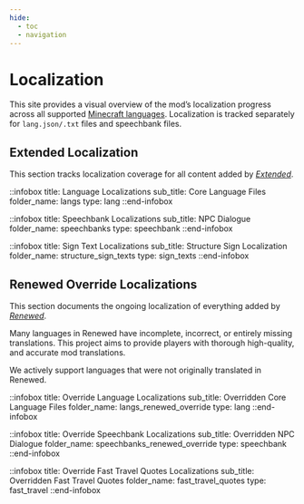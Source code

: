 ```yaml
---
hide:
  - toc
  - navigation
---
```


# Localization

This site provides a visual overview of the mod’s localization progress across all supported [Minecraft languages](https://minecraft.wiki/w/Language).
Localization is tracked separately for `lang.json/.txt` files and speechbank files.

## Extended Localization

This section tracks localization coverage for all content added by [*Extended*](https://legacy.curseforge.com/minecraft/mc-mods/lotr-renewed-extended).

::infobox
title: Language Localizations
sub_title: Core Language Files
folder_name: langs
type: lang
::end-infobox

::infobox
title: Speechbank Localizations
sub_title: NPC Dialogue
folder_name: speechbanks
type: speechbank
::end-infobox

::infobox
title: Sign Text Localizations
sub_title: Structure Sign Localization
folder_name: structure_sign_texts
type: sign_texts
::end-infobox

## Renewed Override Localizations

This section documents the ongoing localization of everything added by [*Renewed*](https://legacy.curseforge.com/minecraft/mc-mods/the-lord-of-the-rings-mod-renewed).

Many languages in Renewed have incomplete, incorrect, or entirely missing translations. This project aims to provide players with thorough high-quality, and accurate mod translations.

We actively support languages that were not originally translated in Renewed.

::infobox
title: Override Language Localizations
sub_title: Overridden Core Language Files
folder_name: langs_renewed_override
type: lang
::end-infobox

::infobox
title: Override Speechbank Localizations
sub_title: Overridden NPC Dialogue
folder_name: speechbanks_renewed_override
type: speechbank
::end-infobox

::infobox
title: Override Fast Travel Quotes Localizations
sub_title: Overridden Fast Travel Quotes
folder_name: fast_travel_quotes
type: fast_travel
::end-infobox